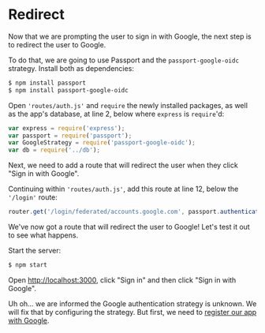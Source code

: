 # Redirect

Now that we are prompting the user to sign in with Google, the next step is to
redirect the user to Google.

To do that, we are going to use Passport and the `passport-google-oidc`
strategy.  Install both as dependencies:

```sh
$ npm install passport
$ npm install passport-google-oidc
```

Open `'routes/auth.js'` and `require` the newly installed packages, as well as
the app's database, at line 2, below where `express` is `require`'d:

```js
var express = require('express');
var passport = require('passport');
var GoogleStrategy = require('passport-google-oidc');
var db = require('../db');
```

Next, we need to add a route that will redirect the user when they click "Sign
in with Google".

Continuing within `'routes/auth.js'`, add this route at line 12, below the
`'/login'` route:

```js
router.get('/login/federated/accounts.google.com', passport.authenticate('google'));
```

We've now got a route that will redirect the user to Google!  Let's test it out
to see what happens.

Start the server:

```sh
$ npm start
```

Open [http://localhost:3000](http://localhost:3000), click "Sign in" and then
click "Sign in with Google".

Uh oh... we are informed the Google authentication strategy is unknown.  We will
fix that by configuring the strategy.  But first, we need to [register our app
with Google](../register/).

